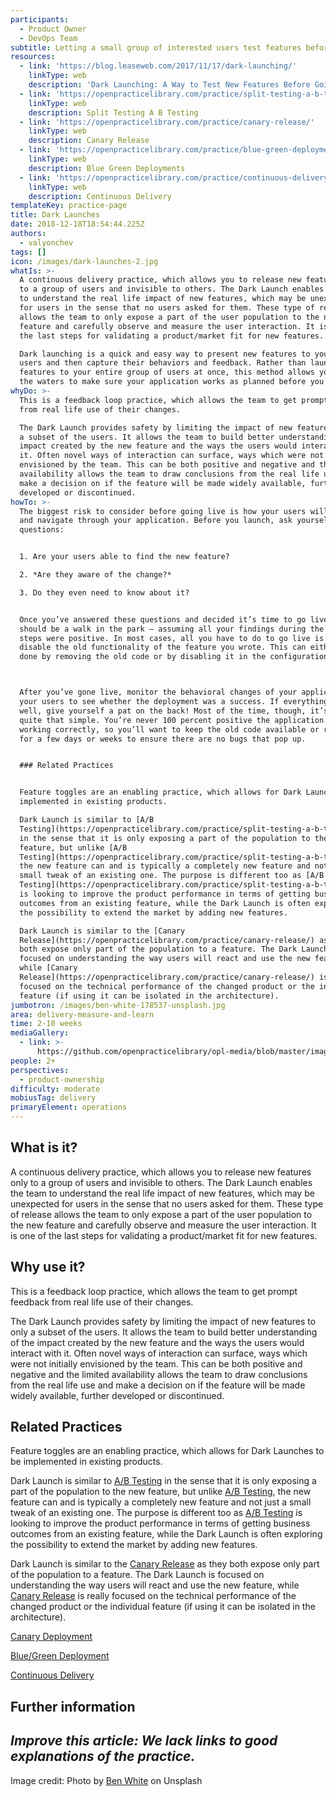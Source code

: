 ```yaml
---
participants:
  - Product Owner
  - DevOps Team
subtitle: Letting a small group of interested users test features before others
resources:
  - link: 'https://blog.leaseweb.com/2017/11/17/dark-launching/'
    linkType: web
    description: 'Dark Launching: A Way to Test New Features Before Going Live'
  - link: 'https://openpracticelibrary.com/practice/split-testing-a-b-testing/'
    linkType: web
    description: Split Testing A B Testing
  - link: 'https://openpracticelibrary.com/practice/canary-release/'
    linkType: web
    description: Canary Release
  - link: 'https://openpracticelibrary.com/practice/blue-green-deployments/'
    linkType: web
    description: Blue Green Deployments
  - link: 'https://openpracticelibrary.com/practice/continuous-delivery/'
    linkType: web
    description: Continuous Delivery
templateKey: practice-page
title: Dark Launches
date: 2018-12-18T18:54:44.225Z
authors:
  - valyonchev
tags: []
icon: /images/dark-launches-2.jpg
whatIs: >-
  A continuous delivery practice, which allows you to release new features only
  to a group of users and invisible to others. The Dark Launch enables the team
  to understand the real life impact of new features, which may be unexpected
  for users in the sense that no users asked for them. These type of release
  allows the team to only expose a part of the user population to the new
  feature and carefully observe and measure the user interaction. It is one of
  the last steps for validating a product/market fit for new features.

  Dark launching is a quick and easy way to present new features to your end
  users and then capture their behaviors and feedback. Rather than launch the
  features to your entire group of users at once, this method allows you to test
  the waters to make sure your application works as planned before you go live.
whyDo: >-
  This is a feedback loop practice, which allows the team to get prompt feedback
  from real life use of their changes.

  The Dark Launch provides safety by limiting the impact of new features to only
  a subset of the users. It allows the team to build better understanding of the
  impact created by the new feature and the ways the users would interact with
  it. Often novel ways of interaction can surface, ways which were not initially
  envisioned by the team. This can be both positive and negative and the limited
  availability allows the team to draw conclusions from the real life use and
  make a decision on if the feature will be made widely available, further
  developed or discontinued.
howTo: >-
  The biggest risk to consider before going live is how your users will react to
  and navigate through your application. Before you launch, ask yourself three
  questions: 


  1. Are your users able to find the new feature? 

  2. *Are they aware of the change?*

  3. Do they even need to know about it?


  Once you’ve answered these questions and decided it’s time to go live, it
  should be a walk in the park — assuming all your findings during the first
  steps were positive. In most cases, all you have to do to go live is simply
  disable the old functionality of the feature you wrote. This can either be
  done by removing the old code or by disabling it in the configuration.



  After you’ve gone live, monitor the behavioral changes of your application and
  your users to see whether the deployment was a success. If everything is going
  well, give yourself a pat on the back! Most of the time, though, it’s not
  quite that simple. You’re never 100 percent positive the application is
  working correctly, so you’ll want to keep the old code available or running
  for a few days or weeks to ensure there are no bugs that pop up.


  ### Related Practices


  Feature toggles are an enabling practice, which allows for Dark Launches to be
  implemented in existing products. 

  Dark Launch is similar to [A/B
  Testing](https://openpracticelibrary.com/practice/split-testing-a-b-testing/)
  in the sense that it is only exposing a part of the population to the new
  feature, but unlike [A/B
  Testing](https://openpracticelibrary.com/practice/split-testing-a-b-testing/),
  the new feature can and is typically a completely new feature and not just a
  small tweak of an existing one. The purpose is different too as [A/B
  Testing](https://openpracticelibrary.com/practice/split-testing-a-b-testing/)
  is looking to improve the product performance in terms of getting business
  outcomes from an existing feature, while the Dark Launch is often exploring
  the possibility to extend the market by adding new features.

  Dark Launch is similar to the [Canary
  Release](https://openpracticelibrary.com/practice/canary-release/) as they
  both expose only part of the population to a feature. The Dark Launch is
  focused on understanding the way users will react and use the new feature,
  while [Canary
  Release](https://openpracticelibrary.com/practice/canary-release/) is really
  focused on the technical performance of the changed product or the individual
  feature (if using it can be isolated in the architecture).
jumbotron: /images/ben-white-178537-unsplash.jpg
area: delivery-measure-and-learn
time: 2-10 weeks
mediaGallery:
  - link: >-
      https://github.com/openpracticelibrary/opl-media/blob/master/images/dark%20launches%202.jpg?raw=true
people: 2+
perspectives:
  - product-ownership
difficulty: moderate
mobiusTag: delivery
primaryElement: operations
---
```

## What is it?

A continuous delivery practice, which allows you to release new features only to a group of users and invisible to others. The Dark Launch enables the team to understand the real life impact of new features, which may be unexpected for users in the sense that no users asked for them. These type of release allows the team to only expose a part of the user population to the new feature and carefully observe and measure the user interaction. It is one of the last steps for validating a product/market fit for new features.

## Why use it?

This is a feedback loop practice, which allows the team to get prompt feedback from real life use of their changes.

The Dark Launch provides safety by limiting the impact of new features to only a subset of the users. It allows the team to build better understanding of the impact created by the new feature and the ways the users would interact with it. Often novel ways of interaction can surface, ways which were not initially envisioned by the team. This can be both positive and negative and the limited availability allows the team to draw conclusions from the real life use and make a decision on if the feature will be made widely available, further developed or discontinued.

## Related Practices

Feature toggles are an enabling practice, which allows for Dark Launches to be implemented in existing products.

Dark Launch is similar to [A/B Testing](https://openpracticelibrary.com/practice/split-testing-a-b-testing/) in the sense that it is only exposing a part of the population to the new feature, but unlike [A/B Testing](https://openpracticelibrary.com/practice/split-testing-a-b-testing/), the new feature can and is typically a completely new feature and not just a small tweak of an existing one. The purpose is different too as [A/B Testing](https://openpracticelibrary.com/practice/split-testing-a-b-testing/) is looking to improve the product performance in terms of getting business outcomes from an existing feature, while the Dark Launch is often exploring the possibility to extend the market by adding new features.

Dark Launch is similar to the [Canary Release](https://openpracticelibrary.com/practice/canary-release/) as they both expose only part of the population to a feature. The Dark Launch is focused on understanding the way users will react and use the new feature, while [Canary Release](https://openpracticelibrary.com/practice/canary-release/) is really focused on the technical performance of the changed product or the individual feature (if using it can be isolated in the architecture).

[Canary Deployment ](https://openpracticelibrary.com/practice/canary-release/)

[Blue/Green Deployment](https://openpracticelibrary.com/practice/blue-green-deployments/)

[Continuous Delivery](https://openpracticelibrary.com/practice/continuous-delivery/)

## Further information



## _**Improve this article:** We lack links to good explanations of the practice._



Image credit: Photo by [Ben White](https://unsplash.com/photos/4Bs9kSDJsdc) on Unsplash

